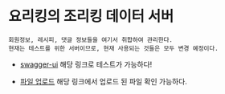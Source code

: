 요리킹의 조리킹 데이터 서버
===

	회원정보, 레시피, 댓글 정보들을 여기서 취합하여 관리한다.
	현재는 테스트를 위한 서버이므로, 현재 사용되는 것들은 모두 변경 예정이다.
   
* [swagger-ui](http://localhost:8000/yoriking/swagger-ui.html) 해당 링크로 테스트가 가능하다!   
   
* [파일 업로드](http://i4d105.p.ssafy.io:8000/test/) 해당 링크에서 업로드 된 파일 확인 가능하다.   
   



